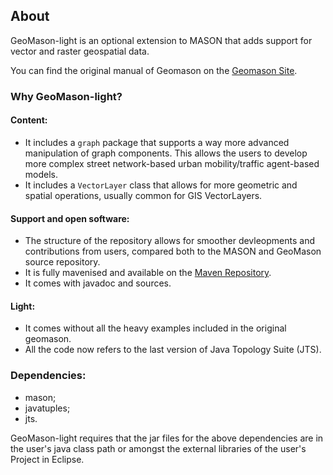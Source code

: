 ## About
GeoMason-light is an optional extension to MASON that adds support for vector and raster geospatial data.

You can find the original manual of Geomason on the [Geomason Site](https://cs.gmu.edu/~eclab/projects/mason/extensions/geomason/).

### Why GeoMason-light?
#### Content:
* It includes a `graph` package that supports a way more advanced manipulation of graph components. This allows the users to develop more complex street network-based urban mobility/traffic agent-based models.
* It includes a `VectorLayer` class that allows for more geometric and spatial operations, usually common for GIS VectorLayers.

#### Support and open software:
* The structure of the repository allows for smoother devleopments and contributions from users, compared both to the MASON and GeoMason source repository.
* It is fully mavenised and available on the [Maven Repository](https://mvnrepository.com).
* It comes with javadoc and sources.

#### Light:
* It comes without all the heavy examples included in the original geomason.
* All the code now refers to the last version of Java Topology Suite (JTS).

### Dependencies:
* mason;
* javatuples;
* jts.

GeoMason-light requires that the jar files for the above dependencies are in the user's java class path or amongst the external libraries of the user's Project in Eclipse.
